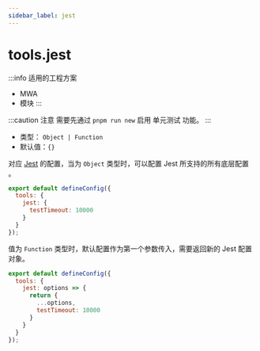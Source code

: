 ```yaml
---
sidebar_label: jest
---
```


# tools.jest

:::info 适用的工程方案
* MWA
* 模块
:::

:::caution 注意
需要先通过 `pnpm run new` 启用 单元测试 功能。
:::

* 类型： `Object | Function`
* 默认值：`{}`

对应 [Jest](https://jestjs.io/docs/configuration) 的配置，当为 `Object` 类型时，可以配置 Jest 所支持的所有底层配置 。

```js title=modern.config.js
export default defineConfig({
  tools: {
    jest: {
      testTimeout: 10000
    }
  }
});
```

值为 `Function` 类型时，默认配置作为第一个参数传入，需要返回新的 Jest 配置对象。

```js title=modern.config.js
export default defineConfig({
  tools: {
    jest: options => {
      return {
        ...options,
        testTimeout: 10000
      }
    }
  }
});
```
